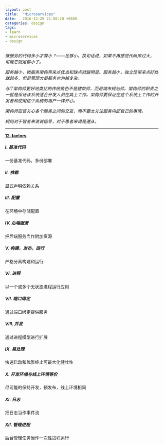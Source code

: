 ```yaml
---
layout: post
title:  "Microservices"
date:   2016-12-25 21:56:20 +0800
categories: design
tags:
- learn
- microservices
- design
---
```


*微服务的代码多小才算小？——足够小。换句话说，如果不再感觉代码库过大，可能它就足够小了。*

*服务越小，微服务架构带来点优点和缺点就越明显。服务越小，独立性带来点好处就越多，但是管理大量服务也为越复杂。*

*与IT架构师更好地类比的传统角色不是建筑师，而是城市规划师。架构师的职责之一就是保证该系统适合开发人员在其上工作。架构师要保证在这个系统上工作的开发者和使用这个系统的用户一样开心。*

*架构师应该关心各个服务之间的交互，而不要太关注服务内部自己的事情。*

*规则对于智者来说说指导，对于愚者来说是遵从。*



--------

**<a href='https://12factor.net/zh_cn/' target='_black'>12-factors</a>**

##### I. 基准代码

一份基准代码，多份部署

##### II. 依赖

显式声明依赖关系

##### III. 配置

在环境中存储配置

##### IV. 后端服务

把后端服务当作附加资源

##### V. 构建，发布，运行

严格分离构建和运行

##### VI. 进程

以一个或多个无状态进程运行应用

##### VII. 端口绑定

通过端口绑定提供服务

##### VIII. 并发

通过进程模型进行扩展

##### IX. 易处理

快速启动和优雅终止可最大化健壮性

##### X. 开发环境与线上环境等价

尽可能的保持开发，预发布，线上环境相同

##### XI. 日志

把日志当作事件流

##### XII. 管理进程

后台管理任务当作一次性进程运行